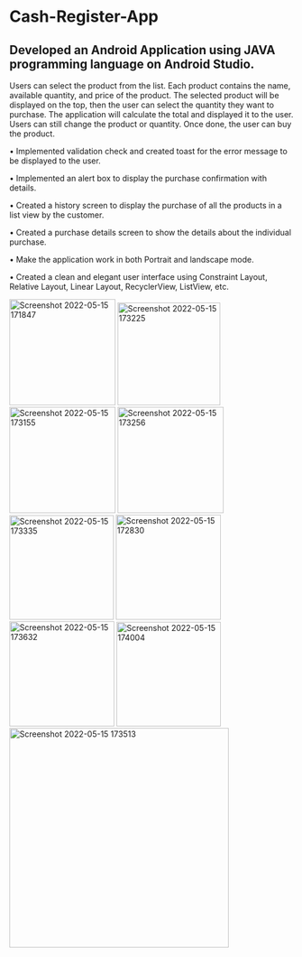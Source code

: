 # Cash-Register-App

## Developed an Android Application using JAVA programming language on Android Studio.

Users can select the product from the list.
Each product contains the name, available quantity, and price of the product.
The selected product will be displayed on the top, then the user can select the quantity they want to purchase.
The application will calculate the total and displayed it to the user.
Users can still change the product or quantity.
Once done, the user can buy the product.

•	Implemented validation check and created toast for the error message to be displayed to the user.

•	Implemented an alert box to display the purchase confirmation with details.

•	Created a history screen to display the purchase of all the products in a list view by the customer.

•	Created a purchase details screen to show the details about the individual purchase.

•	Make the application work in both Portrait and landscape mode.

•	Created a clean and elegant user interface using Constraint Layout, Relative Layout, Linear Layout, RecyclerView, ListView, etc.

<img width="188" alt="Screenshot 2022-05-15 171847" src="https://user-images.githubusercontent.com/59780645/168499744-7eba8178-5294-46be-b5fa-2204d6bf43e5.png">
<img width="182" alt="Screenshot 2022-05-15 173225" src="https://user-images.githubusercontent.com/59780645/168499776-0a1f9bae-b6b9-4c76-a39a-94aceed25ee6.png">
<img width="188" alt="Screenshot 2022-05-15 173155" src="https://user-images.githubusercontent.com/59780645/168499778-47cdb277-056a-40ee-be8d-ebd945f95932.png">
<img width="188" alt="Screenshot 2022-05-15 173256" src="https://user-images.githubusercontent.com/59780645/168499777-caf990ec-f8db-418c-bd8a-df8a57b9eef3.png">
<img width="185" alt="Screenshot 2022-05-15 173335" src="https://user-images.githubusercontent.com/59780645/168499827-fe06ee57-7a83-4825-a61c-b22099cfbfe2.png">
<img width="186" alt="Screenshot 2022-05-15 172830" src="https://user-images.githubusercontent.com/59780645/168499745-f40af6f4-4602-4346-86d1-26a9c2039cc2.png">
<img width="186" alt="Screenshot 2022-05-15 173632" src="https://user-images.githubusercontent.com/59780645/168499805-24e24c93-25c6-4ce1-b5d7-869fe45003c6.png">
<img width="185" alt="Screenshot 2022-05-15 174004" src="https://user-images.githubusercontent.com/59780645/168499807-e767a73f-9c1a-4f93-b018-b0fd640edfc0.png">
<img width="389" alt="Screenshot 2022-05-15 173513" src="https://user-images.githubusercontent.com/59780645/168499854-9a0aadd1-4608-4bcf-bef3-66a8d187cbeb.png">


